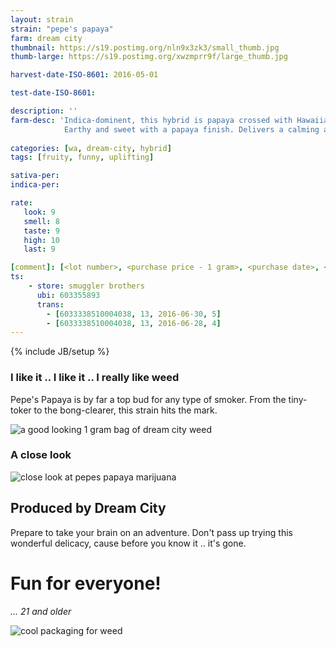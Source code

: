 ```yaml
---
layout: strain
strain: "pepe's papaya"
farm: dream city
thumbnail: https://s19.postimg.org/nln9x3zk3/small_thumb.jpg
thumb-large: https://s19.postimg.org/xwzmprr9f/large_thumb.jpg

harvest-date-ISO-8601: 2016-05-01

test-date-ISO-8601: 

description: ''
farm-desc: 'Indica-dominent, this hybrid is papaya crossed with Hawaiian exoctic. 
            Earthy and sweet with a papaya finish. Delivers a calming and relaxing high.'
            
categories: [wa, dream-city, hybrid]
tags: [fruity, funny, uplifting]

sativa-per: 
indica-per: 

rate:
   look: 9
   smell: 8
   taste: 9
   high: 10
   last: 9

[comment]: [<lot number>, <purchase price - 1 gram>, <purchase date>, <aggr. rating (of 5)>]
ts: 
    - store: smuggler brothers
      ubi: 603355893
      trans: 
        - [6033338510004038, 13, 2016-06-30, 5]
        - [6033338510004038, 13, 2016-06-28, 4]   
---
```

{% include JB/setup %}

### I like it .. I like it .. I really like weed

Pepe's Papaya is by far a top bud for any type of smoker.
From the tiny-toker to the bong-clearer, this strain hits the mark.

![a good looking 1 gram bag of dream city weed](https://s19.postimg.org/8k2lwvnb3/WP_20160628_20_42_21_Pro.jpg)

### A close look

![close look at pepes papaya marijuana](https://s19.postimg.org/sfylcf4cf/WP_20160628_20_43_01_Pro.jpg)

## Produced by Dream City

Prepare to take your brain on an adventure.
Don't pass up trying this wonderful delicacy, 
cause before you know it .. it's gone.

# Fun for everyone!

*... 21 and older*

![cool packaging for weed](https://s19.postimg.org/hdtidza9v/WP_20160628_20_34_39_Pro.jpg)